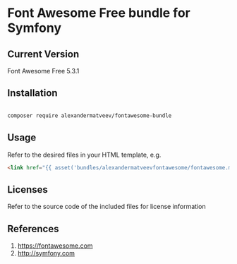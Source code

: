 Font Awesome Free bundle for Symfony
=======================

## Current Version

Font Awesome Free 5.3.1

## Installation

``` bash

composer require alexandermatveev/fontawesome-bundle

```

## Usage

Refer to the desired files in your HTML template, e.g.

``` html
<link href="{{ asset('bundles/alexandermatveevfontawesome/fontawesome.min.css') }}" rel="stylesheet">
```

## Licenses

Refer to the source code of the included files for license information

## References

1. https://fontawesome.com
2. http://symfony.com

